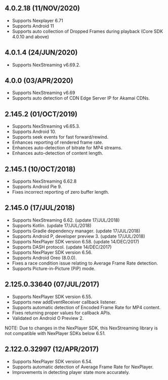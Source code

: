 ## 4.0.2.18 (11/NOV/2020)

* Supports Nexplayer 6.71
* Supports Android 11
* Supports auto collection of Dropped Frames during playback (Core SDK 4.0.10 and above)

## 4.0.1.4 (24/JUN/2020)

* Supports NexStreaming v6.69.2.

## 4.0.0 (03/APR/2020)

* Supports NexStreaming v6.69
* Supports auto detection of CDN Edge Server IP for Akamai CDNs.

## 2.145.2 (01/OCT/2019)

* Supports NexStreaming v6.65.3.
* Supports Android 10.
* Supports seek events for fast forward/rewind.
* Enhances reporting of rendered frame rate.
* Enhances auto-detection of bitrate for MP4 streams.
* Enhances auto-detection of content length.

## 2.145.1 (10/OCT/2018)

* Supports NexStreaming 6.62.8
* Supports Android Pie 9.
* Fixes incorrect reporting of zero buffer length.

## 2.145.0 (17/JUL/2018)

* Supports NexStreaming 6.62. (update 17/JUL/2018)
* Supports Kotlin. (update 17/JUL/2018)
* Supports Gradle dependency manager. (update 17/JUL/2018)
* Supports Android P, developer preview 3. (update 17/JUL/2018)
* Supports NexPlayer SDK version 6.58. (update 14/DEC/2017)
* Supports DASH protocol. (update 14/DEC/2017)
* Supports NexPlayer SDK version 6.56.
* Supports Android Oreo (8.0.0).
* Fixes a race condition issue relating to Average Frame Rate detection.
* Supports Picture-in-Picture (PiP) mode.

## 2.125.0.33640 (07/JUL/2017)

* Supports NexPlayer SDK version 6.55.
* Supports new addEventReceiver callback listener.
* Supports automatic detection of Encoded Frame Rate for MP4 content.
* Fixes returning proper values for callback APIs.
* Validated on Android O Preview 2.

NOTE: Due to changes in the NexPlayer SDK, this NexStreaming library is not compatible with NexPlayer SDKs below 6.51.

## 2.122.0.32997 (12/APR/2017)

* Supports NexPlayer SDK version 6.54.
* Supports automatic detection of Average Frame Rate for NexPlayer.
* Improvements in detecting player state more accurately.

